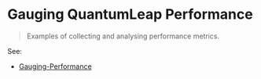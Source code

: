 # Gauging QuantumLeap Performance

> Examples of collecting and analysing performance metrics.

See:

- [Gauging-Performance](https://github.com/orchestracities/ngsi-timeseries-api/wiki/Gauging-Performance)
